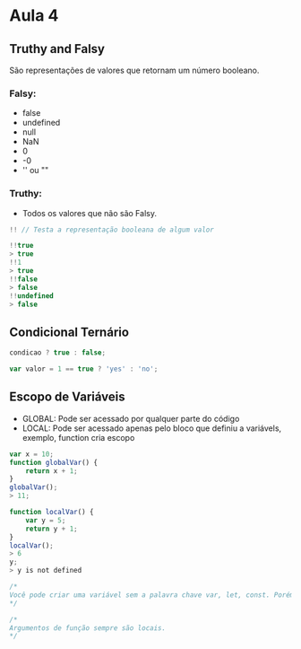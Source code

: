 # Aula 4

## Truthy and Falsy
São representações de valores que retornam um número booleano.

### Falsy:
- false
- undefined
- null
- NaN
- 0
- -0
- '' ou ""

### Truthy:
- Todos os valores que não são Falsy.

```js
!! // Testa a representação booleana de algum valor

!!true
> true
!!1
> true
!!false
> false
!!undefined
> false
```

## Condicional Ternário
```js
condicao ? true : false;

var valor = 1 == true ? 'yes' : 'no';
```

## Escopo de Variáveis
- GLOBAL: Pode ser acessado por qualquer parte do código
- LOCAL: Pode ser acessado apenas pelo bloco que definiu a variávels, exemplo, function cria escopo
```js
var x = 10;
function globalVar() {
    return x + 1;
}
globalVar();
> 11;

function localVar() {
    var y = 5;
    return y + 1;
}
localVar();
> 6
y;
> y is not defined

/*
Você pode criar uma variável sem a palavra chave var, let, const. Porém, ele cria ela global independente de onde seja criado.
*/

/*
Argumentos de função sempre são locais.
*/
```
